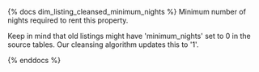 {% docs dim_listing_cleansed_minimum_nights %}
Minimum number of nights required to rent this property.

Keep in mind that old listings might have 'minimum_nights' set to 0 in the source tables. Our cleansing algorithm updates this to '1'.

{% enddocs %}